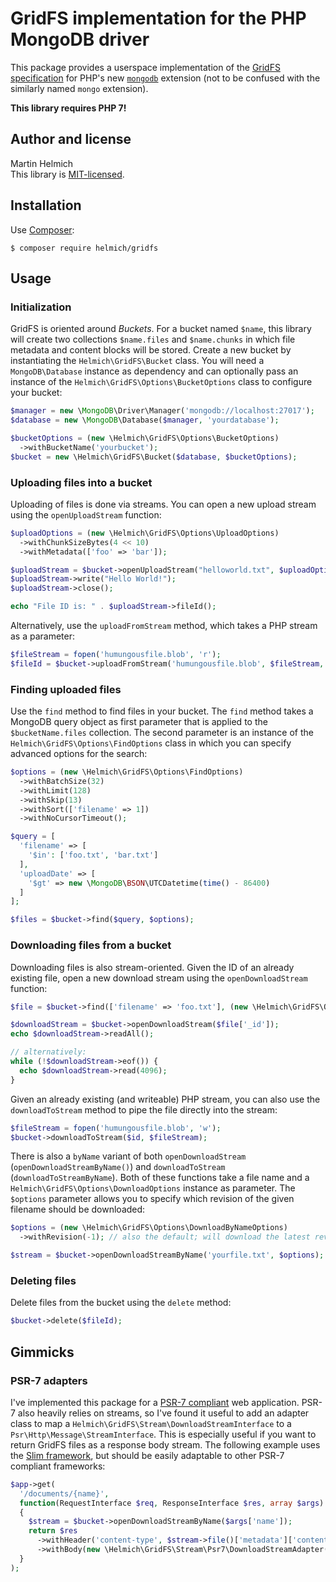 # GridFS implementation for the PHP MongoDB driver

This package provides a userspace implementation of the [GridFS specification][gridfs] for PHP's new [`mongodb`][phpext] extension (not to be confused with the similarly named `mongo` extension).

**This library requires PHP 7!**

## Author and license

Martin Helmich  
This library is [MIT-licensed](LICENSE.txt).

## Installation

Use [Composer][composer]:

    $ composer require helmich/gridfs

## Usage

### Initialization

GridFS is oriented around *Buckets*. For a bucket named `$name`, this library will create two collections `$name.files` and `$name.chunks` in which file metadata and content blocks will be stored. Create a new bucket by instantiating the `Helmich\GridFS\Bucket` class. You will need a `MongoDB\Database` instance as dependency and can optionally pass an instance of the `Helmich\GridFS\Options\BucketOptions` class to configure your bucket:

```php
$manager = new \MongoDB\Driver\Manager('mongodb://localhost:27017');
$database = new \MongoDB\Database($manager, 'yourdatabase');

$bucketOptions = (new \Helmich\GridFS\Options\BucketOptions)
  ->withBucketName('yourbucket');
$bucket = new \Helmich\GridFS\Bucket($database, $bucketOptions);
```

### Uploading files into a bucket

Uploading of files is done via streams. You can open a new upload stream using the `openUploadStream` function:

```php
$uploadOptions = (new \Helmich\GridFS\Options\UploadOptions)
  ->withChunkSizeBytes(4 << 10)
  ->withMetadata(['foo' => 'bar']);

$uploadStream = $bucket->openUploadStream("helloworld.txt", $uploadOptions);
$uploadStream->write("Hello World!");
$uploadStream->close();

echo "File ID is: " . $uploadStream->fileId();
```

Alternatively, use the `uploadFromStream` method, which takes a PHP stream as a parameter:

```php
$fileStream = fopen('humungousfile.blob', 'r');
$fileId = $bucket->uploadFromStream('humungousfile.blob', $fileStream, $uploadOptions);
```

### Finding uploaded files

Use the `find` method to find files in your bucket. The `find` method takes a MongoDB query object as first parameter that is applied to the `$bucketName.files` collection. The second parameter is an instance of the `Helmich\GridFS\Options\FindOptions` class in which you can specify advanced options for the search:

```php
$options = (new \Helmich\GridFS\Options\FindOptions)
  ->withBatchSize(32)
  ->withLimit(128)
  ->withSkip(13)
  ->withSort(['filename' => 1])
  ->withNoCursorTimeout();

$query = [
  'filename' => [
    '$in': ['foo.txt', 'bar.txt']
  ],
  'uploadDate' => [
    '$gt' => new \MongoDB\BSON\UTCDatetime(time() - 86400)
  ]
];

$files = $bucket->find($query, $options);
```

### Downloading files from a bucket

Downloading files is also stream-oriented. Given the ID of an already existing file, open a new download stream using the `openDownloadStream` function:

```php
$file = $bucket->find(['filename' => 'foo.txt'], (new \Helmich\GridFS\Options\FindOptions)->withLimit(1))[0];

$downloadStream = $bucket->openDownloadStream($file['_id']);
echo $downloadStream->readAll();

// alternatively:
while (!$downloadStream->eof()) {
  echo $downloadStream->read(4096);
}
```

Given an already existing (and writeable) PHP stream, you can also use the `downloadToStream` method to pipe the file directly into the stream:

```php
$fileStream = fopen('humungousfile.blob', 'w');
$bucket->downloadToStream($id, $fileStream);
```

There is also a `byName` variant of both `openDownloadStream` (`openDownloadStreamByName()`) and `downloadToStream` (`downloadToStreamByName`). Both of these functions take a file name and a `Helmich\GridFS\Options\DownloadOptions` instance as parameter. The `$options` parameter allows you to specify which revision of the given filename should be downloaded:

```php
$options = (new \Helmich\GridFS\Options\DownloadByNameOptions)
  ->withRevision(-1); // also the default; will download the latest revision of the file

$stream = $bucket->openDownloadStreamByName('yourfile.txt', $options);
```

### Deleting files

Delete files from the bucket using the `delete` method:

```php
$bucket->delete($fileId);
```

## Gimmicks

### PSR-7 adapters

I've implemented this package for a [PSR-7 compliant][psr7] web application. PSR-7 also heavily relies on streams, so I've found it useful to add an adapter class to map a `Helmich\GridFS\Stream\DownloadStreamInterface` to a `Psr\Http\Message\StreamInterface`. This is especially useful if you want to return GridFS files as a response body stream. The following example uses the [Slim framework][slim], but should be easily adaptable to other PSR-7 compliant frameworks:

```php
$app->get(
  '/documents/{name}',
  function(RequestInterface $req, ResponseInterface $res, array $args) use ($bucket): ResponseInterface
  {
    $stream = $bucket->openDownloadStreamByName($args['name']);
    return $res
      ->withHeader('content-type', $stream->file()['metadata']['contenttype'])
      ->withBody(new \Helmich\GridFS\Stream\Psr7\DownloadStreamAdapter($stream));
  }
);
```

[composer]: http://getcomposer.org
[gridfs]: https://github.com/mongodb/specifications/blob/master/source/gridfs/gridfs-spec.rst
[phpext]: http://php.net/manual/en/set.mongodb.php
[psr7]: http://www.php-fig.org/psr/psr-7/
[slim]: http://www.slimframework.com/
